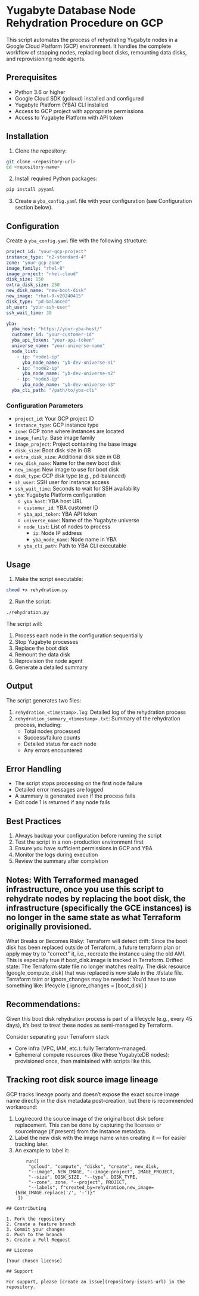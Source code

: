 # Yugabyte Database Node Rehydration Procedure on GCP

This script automates the process of rehydrating Yugabyte nodes in a Google Cloud Platform (GCP) environment. It handles the complete workflow of stopping nodes, replacing boot disks, remounting data disks, and reprovisioning node agents.

## Prerequisites

- Python 3.6 or higher
- Google Cloud SDK (gcloud) installed and configured
- Yugabyte Platform (YBA) CLI installed
- Access to GCP project with appropriate permissions
- Access to Yugabyte Platform with API token

## Installation

1. Clone the repository:
```bash
git clone <repository-url>
cd <repository-name>
```

2. Install required Python packages:
```bash
pip install pyyaml
```

3. Create a `yba_config.yaml` file with your configuration (see Configuration section below).

## Configuration

Create a `yba_config.yaml` file with the following structure:

```yaml
project_id: "your-gcp-project"
instance_type: "n2-standard-4"
zone: "your-gcp-zone"
image_family: "rhel-8"
image_project: "rhel-cloud"
disk_size: 150
extra_disk_size: 250
new_disk_name: "new-boot-disk"
new_image: "rhel-9-v20240415"
disk_type: "pd-balanced"
sh_user: "your-ssh-user"
ssh_wait_time: 30

yba:
  yba_host: "https://your-yba-host/"
  customer_id: "your-customer-id"
  yba_api_token: "your-api-token"
  universe_name: "your-universe-name"
  node_list:
    - ip: "node1-ip"
      yba_node_name: "yb-dev-universe-n1"
    - ip: "node2-ip"
      yba_node_name: "yb-dev-universe-n2"
    - ip: "node3-ip"
      yba_node_name: "yb-dev-universe-n3"
  yba_cli_path: "/path/to/yba-cli"
```

### Configuration Parameters

- `project_id`: Your GCP project ID
- `instance_type`: GCP instance type
- `zone`: GCP zone where instances are located
- `image_family`: Base image family
- `image_project`: Project containing the base image
- `disk_size`: Boot disk size in GB
- `extra_disk_size`: Additional disk size in GB
- `new_disk_name`: Name for the new boot disk
- `new_image`: New image to use for boot disk
- `disk_type`: GCP disk type (e.g., pd-balanced)
- `sh_user`: SSH user for instance access
- `ssh_wait_time`: Seconds to wait for SSH availability
- `yba`: Yugabyte Platform configuration
  - `yba_host`: YBA host URL
  - `customer_id`: YBA customer ID
  - `yba_api_token`: YBA API token
  - `universe_name`: Name of the Yugabyte universe
  - `node_list`: List of nodes to process
    - `ip`: Node IP address
    - `yba_node_name`: Node name in YBA
  - `yba_cli_path`: Path to YBA CLI executable

## Usage

1. Make the script executable:
```bash
chmod +x rehydration.py
```

2. Run the script:
```bash
./rehydration.py
```

The script will:
1. Process each node in the configuration sequentially
2. Stop Yugabyte processes
3. Replace the boot disk
4. Remount the data disk
5. Reprovision the node agent
6. Generate a detailed summary

## Output

The script generates two files:
1. `rehydration_<timestamp>.log`: Detailed log of the rehydration process
2. `rehydration_summary_<timestamp>.txt`: Summary of the rehydration process, including:
   - Total nodes processed
   - Success/failure counts
   - Detailed status for each node
   - Any errors encountered

## Error Handling

- The script stops processing on the first node failure
- Detailed error messages are logged
- A summary is generated even if the process fails
- Exit code 1 is returned if any node fails

## Best Practices

1. Always backup your configuration before running the script
2. Test the script in a non-production environment first
3. Ensure you have sufficient permissions in GCP and YBA
4. Monitor the logs during execution
5. Review the summary after completion
## Notes: With Terraformed managed infrastructure, once you use this script to rehydrate nodes by replacing the boot disk, the infrastructure (specifically the GCE instances) is no longer in the same state as what Terraform originally provisioned.
What Breaks or Becomes Risky:
Terraform will detect drift:
Since the boot disk has been replaced outside of Terraform, a future terraform plan or apply may try to "correct" it, i.e., recreate the instance using the old AMI.
This is especially true if boot_disk.image is tracked in Terraform.
Drifted state:
The Terraform state file no longer matches reality. The disk resource (google_compute_disk) that was replaced is now stale in the .tfstate file.
Terraform taint or ignore_changes may be needed:
You’d have to use something like:
lifecycle {
  ignore_changes = [boot_disk]
}
## Recommendations:
Given this boot disk rehydration process is part of a lifecycle (e.g., every 45 days), it’s best to treat these nodes as semi-managed by Terraform.

Consider separating your Terraform stack
- Core infra (VPC, IAM, etc.): fully Terraform-managed.
- Ephemeral compute resources (like these YugabyteDB nodes): provisioned once, then maintained with scripts like this.

## Tracking root disk source image lineage 
GCP tracks lineage poorly and doesn’t expose the exact source image name directly in the disk metadata post-creation, but there is recommended workaround: 
1. Log/record the source image of the original boot disk before replacement.
This can be done by capturing the licenses or sourceImage (if present) from the instance metadata.
2. Label the new disk with the image name when creating it — for easier tracking later.
3. An example to label it:
   ```
       run([
        "gcloud", "compute", "disks", "create", new_disk,
        "--image", NEW_IMAGE, "--image-project", IMAGE_PROJECT,
        "--size", DISK_SIZE, "--type", DISK_TYPE,
        "--zone", zone, "--project", PROJECT,
        "--labels", f"created_by=rehydration,new_image={NEW_IMAGE.replace('/', '-')}"
    ])
```
## Contributing

1. Fork the repository
2. Create a feature branch
3. Commit your changes
4. Push to the branch
5. Create a Pull Request

## License

[Your chosen license]

## Support

For support, please [create an issue](repository-issues-url) in the repository.
